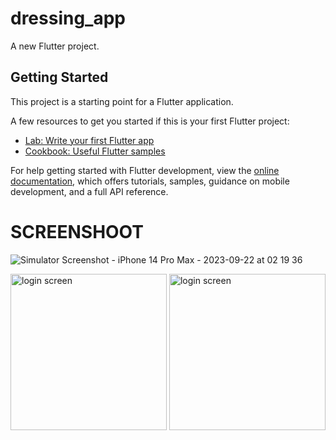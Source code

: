 # dressing_app

A new Flutter project.

## Getting Started

This project is a starting point for a Flutter application.

A few resources to get you started if this is your first Flutter project:

- [Lab: Write your first Flutter app](https://docs.flutter.dev/get-started/codelab)
- [Cookbook: Useful Flutter samples](https://docs.flutter.dev/cookbook)

For help getting started with Flutter development, view the
[online documentation](https://docs.flutter.dev/), which offers tutorials,
samples, guidance on mobile development, and a full API reference.

# SCREENSHOOT

![Simulator Screenshot - iPhone 14 Pro Max - 2023-09-22 at 02 19 36](https://github.com/mo7amed4522/dressing_app/assets/73290576/5f70a1de-20ad-4703-80b5-8e551bb5be27)

<p>
<img src="https://github.com/mo7amed4522/dressing_app/assets/73290576/5f70a1de-20ad-4703-80b5-8e551bb5be27" alt="login screen" width = "250" >
<img src="https://github.com/mo7amed4522/dressing_app/assets/73290576/5f70a1de-20ad-4703-80b5-8e551bb5be27" alt="login screen" width = "250" >
</p>
